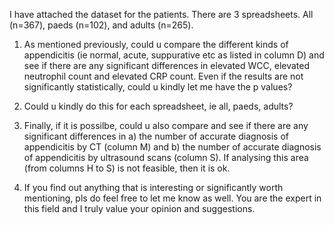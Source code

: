 I have attached the dataset for the patients. There are 3 spreadsheets. All (n=367), paeds (n=102), and adults (n=265).
 
1. As mentioned previously, could u compare the different kinds of appendicitis (ie normal, acute, suppurative etc as 
listed in column D) and see if there are any significant differences in elevated WCC, elevated neutrophil count and 
elevated CRP count. Even if the results are not significantly statistically, could u kindly let me have the p values?
 
2. Could u kindly do this for each spreadsheet, ie all, paeds, adults?
 
3. Finally, if it is possilbe, could u also compare and see if there are any significant differences in a) the number
of accurate diagnosis of appendicitis by CT (column M) and b) the number of accurate diagnosis of appendicitis by
ultrasound scans (column S). If analysing this area (from columns H to S) is not feasible, then it is ok.
 
4. If you find out anything that is interesting or significantly worth mentioning, pls do feel free to let me know as 
well. You are the expert in this field and I truly value your opinion and suggestions.
